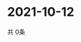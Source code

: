 # 2021-10-12
  共 0条

  <!-- BEGIN -->
  <!-- 最后更新时间Tue Oct 12 2021 07:03:42 GMT+0000 (Coordinated Universal Time) -->
  
  <!-- END -->
  
  